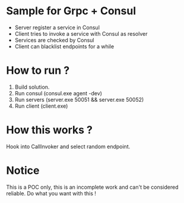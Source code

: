 # Sample for Grpc + Consul

  * Server register a service in Consul
  * Client tries to invoke a service with Consul as resolver
  * Services are checked by Consul
  * Client can blacklist endpoints for a while

# How to run ?

  1. Build solution.
  2. Run consul (consul.exe agent -dev)
  3. Run servers (server.exe 50051 && server.exe 50052)
  4. Run client (client.exe)
  
# How this works ?  

Hook into CallInvoker and select random endpoint.

# Notice

This is a POC only, this is an incomplete work and can't be considered reliable.
Do what you want with this !